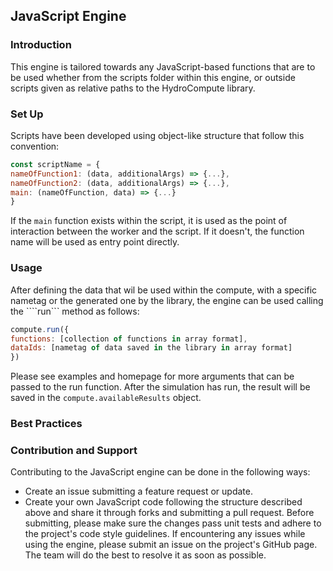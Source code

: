 ## JavaScript Engine
### Introduction
This engine is tailored towards any JavaScript-based functions that are to be used whether from the scripts folder within this engine, or outside scripts given as relative paths to the HydroCompute library.

### Set Up
Scripts have been developed using object-like structure that follow this convention:
```javascript
const scriptName = {
nameOfFunction1: (data, additionalArgs) => {...},
nameOfFunction2: (data, additionalArgs) => {...},
main: (nameOfFunction, data) => {...}
}
```

If the ```main``` function exists within the script, it is used as the point of interaction between the worker and the script. If it doesn't, the function name will be used as entry point directly.

### Usage
After defining the data that wil be used within the compute, with a specific nametag or the generated one by the library, the engine can be used calling the ````run``` method as follows:
```javascript
compute.run({ 
functions: [collection of functions in array format], 
dataIds: [nametag of data saved in the library in array format]
})
```
Please see examples and homepage for more arguments that can be passed to the run function. After the simulation has run, the result will be saved in the ```compute.availableResults``` object.

### Best Practices

### Contribution and Support
Contributing to the JavaScript engine can be done in the following ways:
* Create an issue submitting a feature request or update.
* Create your own JavaScript code following the structure described above and share it through forks and submitting a pull request. Before submitting, please make sure the changes pass unit tests and adhere to the project's code style guidelines.
If encountering any issues while using the engine, please submit an issue on the project's GitHub page. The team will do the best to resolve it as soon as possible.
